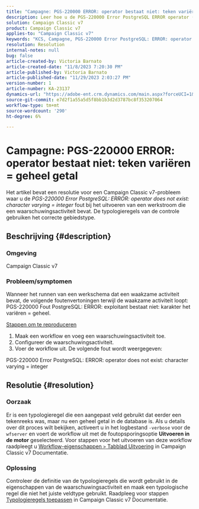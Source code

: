 ```yaml
---
title: "Campagne: PGS-220000 ERROR: operator bestaat niet: teken variëren = geheel getal"
description: Leer hoe u de PGS-220000 Error PostgreSQL ERROR operator (Fout) lost, bestaat niet uit een tekenvariabele = geheel getal
solution: Campaign Classic v7
product: Campaign Classic v7
applies-to: "Campaign Classic v7"
keywords: "KCS, Campagne, PGS-220000 Error PostgreSQL: ERROR: operator does not exist: character varying = integer, Campaign v7, database, leshooting"
resolution: Resolution
internal-notes: null
bug: false
article-created-by: Victoria Barnato
article-created-date: "11/8/2023 7:20:30 PM"
article-published-by: Victoria Barnato
article-published-date: "11/29/2023 2:03:27 PM"
version-number: 1
article-number: KA-23137
dynamics-url: "https://adobe-ent.crm.dynamics.com/main.aspx?forceUCI=1&pagetype=entityrecord&etn=knowledgearticle&id=1bd2b3da-6b7e-ee11-8179-6045bd006c82"
source-git-commit: e7d2f1a55a5d5f8bb1b3d2d3787bc8f353207064
workflow-type: tm+mt
source-wordcount: '290'
ht-degree: 6%

---
```


# Campagne: PGS-220000 ERROR: operator bestaat niet: teken variëren = geheel getal


Het artikel bevat een resolutie voor een Campaign Classic v7-probleem waar u de *PGS-220000 Error PostgreSQL: ERROR: operator does not exist: character varying = integer* fout bij het uitvoeren van een werkstroom die een waarschuwingsactiviteit bevat. De typologieregels van de controle gebruiken het correcte gebiedstype.

## Beschrijving {#description}


### Omgeving

Campaign Classic v7

### Probleem/symptomen

Wanneer het runnen van een werkschema dat een waakzame activiteit bevat, de volgende foutenvertoningen terwijl de waakzame activiteit loopt: PGS-220000 Fout PostgreSQL: ERROR: exploitant bestaat niet: karakter het variëren = geheel.

<u>Stappen om te reproduceren</u>

1. Maak een workflow en voeg een waarschuwingsactiviteit toe.
2. Configureer de waarschuwingsactiviteit.
3. Voer de workflow uit. De volgende fout wordt weergegeven:


PGS-220000 Error PostgreSQL: ERROR: operator does not exist: character varying = integer


## Resolutie {#resolution}


### Oorzaak

Er is een typologieregel die een aangepast veld gebruikt dat eerder een tekenreeks was, maar nu een geheel getal in de database is. Als u details over dit proces wilt bekijken, activeert u in het logbestand `-verbose` voor de `wfserver` en voert de workflow uit met de foutopsporingsoptie <b>Uitvoeren in de motor</b> geselecteerd. Voor stappen voor het uitvoeren van deze workflow raadpleegt u [Workflow-eigenschappen `>`  Tabblad Uitvoering](https://experienceleague.adobe.com/docs/campaign-classic/using/automating-with-workflows/advanced-management/workflow-properties.html?lang=nl#execution) in Campaign Classic v7 Documentatie.

### Oplossing

Controleer de definitie van de typologieregels die wordt gebruikt in de eigenschappen van de waarschuwingsactiviteit en maak een typologische regel die niet het juiste veldtype gebruikt. Raadpleeg voor stappen [Typologieregels toepassen](https://experienceleague.adobe.com/docs/campaign-classic/using/orchestrating-campaigns/campaign-optimization/applying-rules.html) in Campaign Classic v7 Documentatie.


